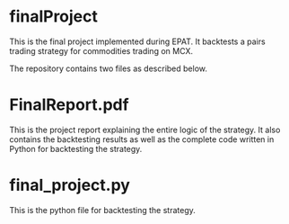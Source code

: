 # finalProject
This is the final project implemented during EPAT. 
It backtests a pairs trading strategy for commodities trading on MCX.

The repository contains two files as described below.

# FinalReport.pdf
This is the project report explaining the entire logic of the strategy.
It also contains the backtesting results as well as the complete code 
written in Python for backtesting the strategy.

# final_project.py
This is the python file for backtesting the strategy.


